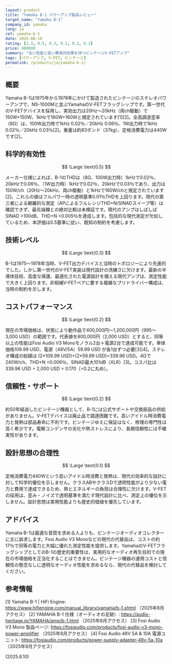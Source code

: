```yaml
---
layout: product
title: "Yamaha B-1 パワーアンプ製品レビュー"
target_name: "Yamaha B-1"
company_id: yamaha
lang: ja
ref: yamaha-b-1
date: 2025-08-10
rating: [1.3, 0.5, 0.3, 0.2, 0.2, 0.1]
price: 800000
summary: "古い性能と低い費用対効果を持つビンテージV-FETアンプ"
tags: [パワーアンプ, V-FET, ビンテージ]
permalink: /products/ja/yamaha-b-1/
---
```


## 概要

Yamaha B-1は1975年から1978年にかけて製造されたビンテージのステレオパワーアンプで、NS-1000Mと並ぶYamahaのV-FETフラッグシップです。第一世代のV-FETデバイスを採用し、実効出力は20Hz～20kHz（両ch駆動）で150W+150W、1kHzで160W+160Wと規定されています[1][2]。全高調波歪率（8Ω）は、100W出力時で1kHz 0.02％／20kHz 0.06％、1W出力時で1kHz 0.02％／20kHz 0.03％[2]。重量は約83ポンド（37kg）、定格消費電力は440Wです[2]。

## 科学的有効性

$$ \Large \text{0.5} $$

メーカー仕様によれば、B-1のTHDは（8Ω、100W出力時）1kHzで0.02％、20kHzで0.06％、（1W出力時）1kHzで0.02％、20kHzで0.03％であり、出力は150W/ch（20Hz～20kHz、両ch駆動）と1kHzで160W/chと規定されています[2]。これらの値はフルパワー時の透明基準0.01％THDを上回ります。現代の第三者による網羅的な測定（APによるフルレンジTHD+N/SINADスイープ等）は確認できず、最先端機との絶対比較は未検証です。現代のアンプはしばしばSINAD >100dB、THD+N <0.005％を達成します。包括的な現代測定が欠如しているため、本評価は0.5基準に従い、既知の制約を考慮します。

## 技術レベル

$$ \Large \text{0.3} $$

B-1は1975～1978年当時、V-FET出力デバイスと当時のトポロジーにより先進的でした。しかし第一世代のV-FET実装は現代設計の洗練さに欠けます。最新の半導体技術、高度な帰還、最適化された電源設計を備える現代アンプは、測定性能で大きく上回ります。非相補V-FETペアに要する複雑なプリドライバー構成は、当時の制約を示します。

## コストパフォーマンス

$$ \Large \text{0.2} $$

現在の市場価格は、状態により動作品で400,000円～1,200,000円（995～3,000 USD）の範囲です。代表値を800,000円（2,000 USD）とすると、同等以上の性能はFosi Audio V3 Monoモノラル2台＋電源2台で達成可能です。単体価格109.99 USD、電源（48V/5A）59.99 USD が各1台ずつ必要[3][4]。ステレオ構成の総額は (2×109.99 USD)+(2×59.99 USD)=339.96 USD。4Ωで240W/ch、THD+N <0.006％、SINAD最大101dB（XLR）[3]。コスパ比は 339.96 USD ÷ 2,000 USD = 0.170（=0.2に丸め）。

## 信頼性・サポート

$$ \Large \text{0.2} $$

約50年経過したビンテージ機器として、B-1には公式サポートや交換部品の供給がありません。V-FETデバイスは廃止品で調達困難です。高いアイドル時消費電力と発熱は部品寿命に不利です。ビンテージゆえに保証はなく、修理の専門性は高く希少です。電解コンデンサの劣化や熱ストレスにより、長期信頼性には不確実性があります。

## 設計思想の合理性

$$ \Large \text{0.1} $$

定格消費電力440Wという高いアイドル時消費と発熱は、現代の効率的な設計に対して科学的優位を示しません。クラスABやクラスDで透明性能がより少ない電力と費用で達成できるため、熱とエネルギーの負担は合理性に欠けます。V-FETの採用は、歪み・ノイズで透明基準を満たす現代設計に比べ、測定上の優位を示しません。設計思想は実用性能よりも歴史的価値を優先しています。

## アドバイス

Yamaha B-1は最適な音質を求める人よりも、ビンテージオーディオコレクターに主に訴求します。Fosi Audio V3 Monoなどの現代の代替品は、コストの約17％で同等の電力と大幅に優れた測定性能を提供します。YamahaのV-FETフラッグシップとしてのB-1の歴史的重要性は、実用的なオーディオ再生目的での現在の市場価格を正当化することはできません。ビンテージ機器の運用コストと信頼性の懸念なしに透明なオーディオ性能を求めるなら、現代の代替品を検討してください。

## 参考情報

[1] Yamaha B-1 | HiFi Engine: https://www.hifiengine.com/manual_library/yamaha/b-1.shtml （2025年8月アクセス）
[2] YAMAHA B-1 仕様（オーディオの足跡）: https://audio-heritage.jp/YAMAHA/amp/b-1.html （2025年8月アクセス）
[3] Fosi Audio V3 Mono 製品ページ: https://fosiaudio.com/products/fosi-audio-v3-mono-power-amplifier （2025年8月アクセス）
[4] Fosi Audio 48V 5A & 10A 電源ユニット: https://fosiaudio.com/products/power-supply-adapter-48v-5a-10a （2025年8月アクセス）

(2025.8.10)